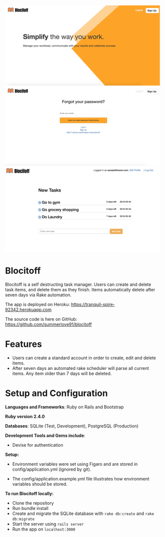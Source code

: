 ![alt text](app/assets/images/blocitoff-1.png)
![alt text](app/assets/images/blocitoff-2.png)
![alt text](app/assets/images/blocitoff-4.png)

# Blocitoff

Blocitoff is a self destructing task manager. Users can create and delete task items, and delete them as they finish. Items automatically delete after seven days via Rake automation.

The app is deployed on Heroku: https://tranquil-spire-92342.herokuapp.com

The source code is here on GitHub: https://github.com/summerlove91/blocitoff

# Features

+ Users can create a standard account in order to create, edit and delete items.
+ After seven days an automated rake scheduler will parse all current items. Any item older than 7 days will be deleted.

# Setup and Configuration

**Languages and Frameworks**: Ruby on Rails and Bootstrap

**Ruby version 2.4.0**

**Databases**: SQLite (Test, Development), PostgreSQL (Production)

**Development Tools and Gems include**:

+ Devise for authentication

**Setup:**

+ Environment variables were set using Figaro and are stored in config/application.yml (ignored by git).

+ The config/application.example.yml file illustrates how environment variables should be stored.

**To run Blocitoff locally:**

+ Clone the repository
+ Run bundle install
+ Create and migrate the SQLite database with `rake db:create` and `rake db:migrate`
+ Start the server using `rails server`
+ Run the app on `localhost:3000`
